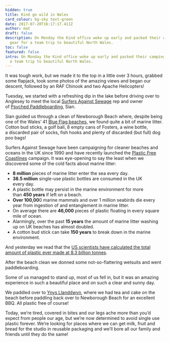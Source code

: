 ```yaml
---
hidden: true
title: Kind go wild in Wales
card_colour: bg-sky text-green
date: 2017-07-20T16:17:17.411Z
author: mat
draft: false
description: On Monday the Kind office woke up early and packed their camping
  gear for a team trip to beautiful North Wales.
toc: false
featured: false
intro: On Monday the Kind office woke up early and packed their camping gear for
  a team trip to beautiful North Wales.
---
```

It was tough work, but we made it to the top in a little over 3 hours, grabbed some flapjack, took some photos of the amazing views and began our descent, followed by an RAF Chinook and two Apache Helicopters!

Tuesday, we started with a refreshing dip in the lake before driving over to Anglesey to meet the local [Surfers Against Sewage](https://www.sas.org.uk/) rep and owner of [Psyched Paddleboarding](https://www.psychedpaddleboarding.com/), Sian.

Sian guided us through a clean of Newborough Beach where, despite being one of the Wales’ 41 [Blue Flag beaches](http://www.blueflag.global/), we found quite a bit of marine litter. Cotton bud sticks, a golf ball, 8 empty cans of Fosters, a wine bottle, a discarded pair of socks, fish hooks and plenty of discarded (but full) dog poo bags!

Surfers Against Sewage have been campaigning for cleaner beaches and oceans in the UK since 1990 and have recently launched the [Plastic Free Coastlines](https://www.sas.org.uk/wasteland/) campaign. It was eye-opening to say the least when we discovered some of the cold facts about marine litter:

* **8 million** pieces of marine litter enter the sea every day.
* **38.5 million** single-use plastic bottles are consumed in the UK every day.
* A plastic bottle may persist in the marine environment for more than **450 years** if left on a beach.
* **Over 100,00**0 marine mammals and over 1 million seabirds die every year from ingestion of and entanglement in marine litter.
* On average there are **46,000** pieces of plastic floating in every square mile of ocean.
* Alarmingly, over the past **15 years** the amount of marine litter washing up on UK beaches has almost doubled.
* A cotton bud stick can take **150 years** to break down in the marine environment.

And yesterday we read that the [US scientists have calculated the total amount of plastic ever made at 8.3 billion tonnes](http://www.bbc.co.uk/news/science-environment-40654915).

After the beach clean we donned some not-so-flattering wetsuits and went paddleboarding.

Some of us managed to stand up, most of us fell in, but it was an amazing experience in such a beautiful place and on such a clear and sunny day.

We paddled over to [Ynys Llanddwyn](https://www.visitbritain.com/gb/en/ynys-llanddwyn-place-pilgrimage-welsh-lovers#XDKx6eZHIwh5tVSX.97), where we had tea and cake on the beach before paddling back over to Newborough Beach for an excellent BBQ. All plastic free of course!

Today, we’re tired, covered in bites and our legs ache more than you’d expect from people our age, but we’re now determined to avoid single use plastic forever. We’re looking for places where we can get milk, fruit and bread for the studio in reusable packaging and we’ll bore all our family and friends until they do the same!
